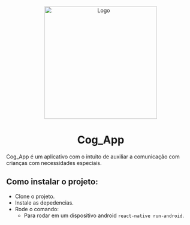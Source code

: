 <br />
<p align="center">
  <a href="https://cogcom.github.io">
    <img src="https://i.imgur.com/OQei6JG.jpg" alt="Logo" width="300" >
  </a>
  <h1 align="center">Cog_App</h1>
</p>

Cog_App é um aplicativo com o intuito de auxiliar a comunicação com crianças com necessidades especiais.

## Como instalar o projeto:
- Clone o projeto.
- Instale as depedencias.
- Rode o comando:
  - Para rodar em um dispositivo android ```react-native run-android```.
